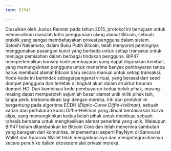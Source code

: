 ```yaml
---
term: BIP47

---
```

Diusulkan oleh Justus Ranvier pada tahun 2015, protokol ini bertujuan untuk memecahkan masalah kritis penggunaan ulang alamat Bitcoin, sebuah praktik yang sangat membahayakan privasi pengguna dalam sistem. Satoshi Nakamoto, dalam Buku Putih Bitcoin, telah menyoroti pentingnya menggunakan pasangan kunci yang berbeda untuk setiap transaksi untuk menjaga pemisahan dalam berbagai tindakan pengguna. BIP47 memperkenalkan konsep kode pembayaran yang dapat digunakan kembali, yang memungkinkan pengguna untuk menerima banyak pembayaran tanpa harus membuat alamat Bitcoin baru secara manual untuk setiap transaksi. Kode-kode ini bertindak sebagai pengenal virtual, yang berasal dari seed dompet pengguna dan terletak di tingkat akun dalam struktur turunan dompet HD. Dari kombinasi kode pembayaran kedua belah pihak, masing-masing dapat memperoleh sejumlah besar alamat unik milik pihak lain, tanpa perlu berkomunikasi lagi dengan mereka. Inti dari protokol ini bergantung pada algoritma ECDH (*Eliptic-Curve Diffie-Hellman*), sebuah varian dari pertukaran kunci Diffie-Hellman yang dibuat berdasarkan kurva elips, yang memungkinkan kedua belah pihak untuk membuat sebuah rahasia bersama untuk menghasilkan alamat penerima yang unik. Walaupun BIP47 belum ditambahkan ke Bitcoin Core dan telah menerima sambutan yang beragam dari komunitas, implementasi seperti PayNym di Samourai Wallet dan Sparrow Wallet telah mengadopsinya dan mengintegrasikannya secara penuh ke dalam ekosistem alat privasi mereka.